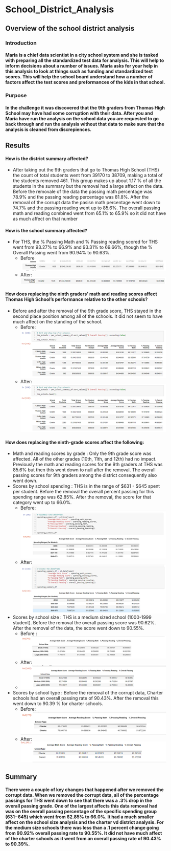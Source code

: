 # School_District_Analysis
## Overview of the school district analysis
### Introduction
#### Maria is a chief data scientist in a city school system and she is tasked with preparing all the standardized test data for analysis. This will help to inform decisions about a number of issues. Maria asks for your help in this analysis to look at things such as funding and standardized test scores. This will help the school board understand how a number of factors affect the test scores and preformances of the kids in that school.
### Purpose
#### In the challenge it was discovered that the 9th graders from Thomas High School may have had some corruption with their data. After you and Maria have run the analysis on the school data you are requested to go back through and run the analysis without that data to  make sure that the analysis is cleaned from discrepiences.
## Results
#### How is the district summary affected?
* After taking out the 9th graders that go to Thomas High School (THS) the count of total students went from 39170 to 38709, making a total of the students removed 461. This group makes up about 1.17 % of all the students in the summary but the removal had a large affect on the data. Before the removale of the data the passing math percentage was 78.9% and the passing reading percentage was 81.8%. After the removal of the corrupt data the pasisn math percentage went down to 74.7% and the passing reading went up to 85.6%. The overall passing math and reading combined went from 65.1% to 65.9% so it did not have as much affect on that number
#### How is the school summary affected?
* For THS, the % Passing Math and % Passing reading scored for THS went from 93.27% to 66.9% and 93.31% to 69.66%, though the % Overall Passing went from 90.94% to 90.63%.
  * Before
  ![school before](https://github.com/allisonorourke-ufGfGy/School_District_Analysis/blob/main/Images/THS%20summary%20before.png)
  * After:
  ![school after](https://github.com/allisonorourke-ufGfGy/School_District_Analysis/blob/main/Images/THS%20summary%20after.png)
#### How does replacing the ninth graders’ math and reading scores affect Thomas High School’s performance relative to the other schools?
* Before and after the removal of the 9th grade score, THS stayed in the second place position among all of the schools. It did not seem to have much affect on the standing of the school.
  * Before:
  ![standing before](https://github.com/allisonorourke-ufGfGy/School_District_Analysis/blob/main/Images/School%20standing%20after.png)
  * After:
  ![standing after](https://github.com/allisonorourke-ufGfGy/School_District_Analysis/blob/main/Images/School%20standing%20after.png)
  
#### How does replacing the ninth-grade scores affect the following:
* Math and reading scores by grade : Only the 9th grade score was affected. All of the other grades (10th, 11th, and 12th) had no impact. Previously the math and reading scores for the 9th graders at THS was 85.6% but then this went down to null after the removal. The overall passing scores for 9th graders among the district consequently also went down.
* Scores by school spending : THS is in the range of $631 - $645 spent per student. Before the removal the overall percent passing for this spending range was 62.85%. After the removal, the score for that category went up to 66.0%.
  * Before:
  ![spending before](https://github.com/allisonorourke-ufGfGy/School_District_Analysis/blob/main/Images/spending%20before.png)
  * After:
  ![Spending after](https://github.com/allisonorourke-ufGfGy/School_District_Analysis/blob/main/Images/spending%20after.png)
* Scores by school size : THS is a medium sized school (1000-1999 student). Before the removal the overall passing score was 90.62%. After the removal of the data, the score went down to 90.55%.
  * Before :
  ![Size Before](https://github.com/allisonorourke-ufGfGy/School_District_Analysis/blob/main/Images/size%20before.png)
  * After:
  * ![Size After](https://github.com/allisonorourke-ufGfGy/School_District_Analysis/blob/main/Images/size%20after.png)
* Scores by school type : Before the removal of the corrupt data, Charter schools had an overall passing rate of 90.43%. After the removal this went down to 90.39 % for charter schools. 
  * Before:
  ![type before](https://github.com/allisonorourke-ufGfGy/School_District_Analysis/blob/main/Images/type%20before.png)
  * After:
  ![type after](https://github.com/allisonorourke-ufGfGy/School_District_Analysis/blob/main/Images/type%20after.png)
## Summary
#### There were a couple of key changes that happened after we removed the corrupt data. When we removed the corrupt data, all of the percentage passings for THS went down to see that there was a .3% drop in the overall passing grade. One of the largest affects this data removal had was on the overall passing percentage of the specific spending group ($631-$645) which went from 62.85% to 66.0%. It had a much smaller affect on the school size analysis and the charter vd district analysis. For the medium size schools there was less than a .1 percent change going from 90.92% overall passing rate to 90.55%. It did not have much affect of the charter schools as it went from an overall passing rate of 90.43% to 90.39%.
